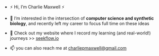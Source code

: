 - ⚡️ Hi, I’m Charlie Maxwell ⚡️

- 🍄 I’m interested in the intersection of **computer science and synthetic biology**, and recently left my career to focus full time on these ideas
- 🌌 Check out my website where I record my learning (and real-world!) journeys >> [seekflow.io](seekflow.io)
- 📫 you can also reach me at charliepmaxwell@gmail.com

<!---
seekflow/seekflow is a ✨ special ✨ repository because its `README.md` (this file) appears on your GitHub profile.
You can click the Preview link to take a look at your changes.
--->
